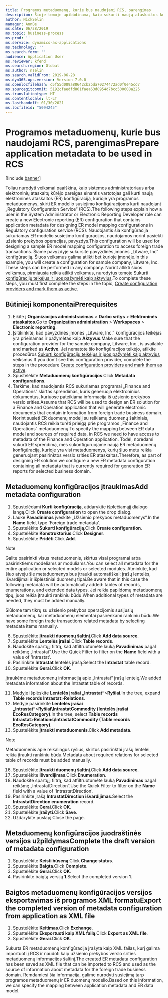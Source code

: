 ```yaml
---
title: Programos metaduomenų, kurie bus naudojami RCS, parengimas
description: Šioje temoje apibūdinama, kaip sukurti naują ataskaitos konfigūraciją, kurioje yra programos metaduomenys.
author: NickSelin
manager: AnnBe
ms.date: 06/28/2019
ms.topic: business-process
ms.prod: ''
ms.service: dynamics-ax-applications
ms.technology: ''
ms.search.form: ''
audience: Application User
ms.reviewer: kfend
ms.search.region: Global
ms.author: nselin
ms.search.validFrom: 2019-06-28
ms.dyn365.ops.version: Version 7.0.0
ms.openlocfilehash: d5f55d089a88642cb2bda70274472ad0f0e45cd7
ms.sourcegitcommit: 5192cfaedfd861faea63d8954d7bcc500608a225
ms.translationtype: HT
ms.contentlocale: lt-LT
ms.lasthandoff: 01/30/2021
ms.locfileid: "5094245"
---
```

# <a name="prepare-application-metadata-to-be-used-in-rcs"></a><span data-ttu-id="19e35-103">Programos metaduomenų, kurie bus naudojami RCS, parengimas</span><span class="sxs-lookup"><span data-stu-id="19e35-103">Prepare application metadata to be used in RCS</span></span>
[!include [banner](../../includes/banner.md)]

<span data-ttu-id="19e35-104">Toliau nurodyti veiksmai paaiškina, kaip sistemos administratoriaus arba elektroninių ataskaitų kūrėjo pareigas einantis vartotojas gali kurti naują elektroninės ataskaitos (ER) konfigūraciją, kurioje yra programos metaduomenys, skirti ER modelio susiejimo konfigūracijoms kurti naudojant „Regulatory Configuration Service“ (RCS).</span><span class="sxs-lookup"><span data-stu-id="19e35-104">The following steps explain how a user in the System Administrator or Electronic Reporting Developer role can create a new Electronic reporting (ER) configuration that contains application metadata for designing ER model mapping configurations in Regulatory configuration service (RCS).</span></span> <span data-ttu-id="19e35-105">Naudojantis šia konfigūracija sukuriamas ER modelio susiejimo konfigūracijos, naudojamos norint pasiekti užsienio prekybos operacijas, pavyzdys.</span><span class="sxs-lookup"><span data-stu-id="19e35-105">This configuration will be used for designing a sample ER model mapping configuration to access foreign trade transactions.</span></span> <span data-ttu-id="19e35-106">Šiame pavyzdyje sukursite pavyzdinės įmonės „Litware, Inc“ konfigūraciją. Šiuos veiksmus galima atlikti bet kurioje įmonėje.</span><span class="sxs-lookup"><span data-stu-id="19e35-106">In this example, you will create a configuration for sample company, Litware, Inc. These steps can be performed in any company.</span></span> <span data-ttu-id="19e35-107">Norint atlikti šiuos veiksmus, pirmiausia reikia atlikti veiksmus, nurodytus temoje [Sukurti konfigūracijų teikėjus ir juos pažymėti kaip aktyvius](er-configuration-provider-mark-it-active-2016-11.md).</span><span class="sxs-lookup"><span data-stu-id="19e35-107">To complete these steps, you must first complete the steps in the topic, [Create configuration providers and mark them as active](er-configuration-provider-mark-it-active-2016-11.md).</span></span>

## <a name="prerequisites"></a><span data-ttu-id="19e35-108">Būtinieji komponentai</span><span class="sxs-lookup"><span data-stu-id="19e35-108">Prerequisites</span></span>
1.    <span data-ttu-id="19e35-109">Eikite į **Organizacijos administravimas** > **Darbo sritys** > **Elektroninės ataskaitos**.</span><span class="sxs-lookup"><span data-stu-id="19e35-109">Go to **Organization administration** > **Workspaces** > **Electronic reporting**.</span></span> 
2.    <span data-ttu-id="19e35-110">Įsitikinkite, kad pavyzdinės įmonės „Litware, Inc.” konfigūracijos teikėjas yra prieinamas ir pažymėtas kaip **Aktyvus**.</span><span class="sxs-lookup"><span data-stu-id="19e35-110">Make sure that the configuration provider for the sample company, Litware, Inc., is available and marked as **Active**.</span></span> <span data-ttu-id="19e35-111">Jei nematote šio konfigūracijos teikėjo, atlikite procedūros [Sukurti konfigūracijų teikėjus ir juos pažymėti kaip aktyvius](er-configuration-provider-mark-it-active-2016-11.md) veiksmus.</span><span class="sxs-lookup"><span data-stu-id="19e35-111">If you don't see this configuration provider, complete the steps in the procedure [Create configuration providers and mark them as active](er-configuration-provider-mark-it-active-2016-11.md).</span></span> 
3.    <span data-ttu-id="19e35-112">Spustelėkite **Metaduomenų konfigūracijos**.</span><span class="sxs-lookup"><span data-stu-id="19e35-112">Click **Metadata configurations**.</span></span> 
4.    <span data-ttu-id="19e35-113">Tarkime, kad naudojantis RCS sukuriamas programai „Finance and Operations“ skirtas sprendimas, kuris generuoja elektroninius dokumentus, kuriuose pateikiama informacija iš užsienio prekybos verslo srities.</span><span class="sxs-lookup"><span data-stu-id="19e35-113">Assume that RCS will be used to design an ER solution for a Finance and Operation application that will generate electronic documents that contain information from foreign trade business domain.</span></span> <span data-ttu-id="19e35-114">Norint susieti ER duomenų modelį su reikiamų duomenų šaltiniais, naudojantis RCS reikia turėti prieigą prie programos „Finance and Operations“ metaduomenų.</span><span class="sxs-lookup"><span data-stu-id="19e35-114">To specify the mapping between ER data model and sources of required data, in RCS we need to have access to metadata of the Finance and Operation application.</span></span> <span data-ttu-id="19e35-115">Todėl, norėdami sukurti ER sprendimą, mes sukonfigūruojame naują ER metaduomenų konfigūraciją, kurioje yra visi metaduomenys, kurių šiuo metu reikia generuojant pasirinktos verslo srities ER ataskaitas.</span><span class="sxs-lookup"><span data-stu-id="19e35-115">Therefore, as part of designing ER solution we configure a new ER metadata configuration containing all metadata that is currently required for generation ER reports for selected business domain.</span></span> 

## <a name="add-metadata-configuration"></a><span data-ttu-id="19e35-116">Metaduomenų konfigūracijos įtraukimas</span><span class="sxs-lookup"><span data-stu-id="19e35-116">Add metadata configuration</span></span> 
1.    <span data-ttu-id="19e35-117">Spustelėdami **Kurti konfigūraciją**, atidarykite išplečiamąjį dialogo langą.</span><span class="sxs-lookup"><span data-stu-id="19e35-117">Click **Create configuration** to open the drop dialog.</span></span> 
2.    <span data-ttu-id="19e35-118">Lauke **Pavadinimas** įveskite „Užsienio prekybos metaduomenys“.</span><span class="sxs-lookup"><span data-stu-id="19e35-118">In the **Name** field, type 'Foreign trade metadata'.</span></span> 
3.    <span data-ttu-id="19e35-119">Spustelėkite **Sukurti konfigūraciją**.</span><span class="sxs-lookup"><span data-stu-id="19e35-119">Click **Create configuration**.</span></span> 
4.    <span data-ttu-id="19e35-120">Spustelėkite **Konstruktorius**.</span><span class="sxs-lookup"><span data-stu-id="19e35-120">Click **Designer**.</span></span> 
5.    <span data-ttu-id="19e35-121">Spustelėkite **Pridėti**.</span><span class="sxs-lookup"><span data-stu-id="19e35-121">Click **Add**.</span></span> 
  
> [!NOTE]
> <span data-ttu-id="19e35-122">Galite pasirinkti visus metaduomenis, skirtus visai programai arba pasirinktiems modeliams ar moduliams.</span><span class="sxs-lookup"><span data-stu-id="19e35-122">You can select all metadata for the entire application or selected models or selected modules.</span></span> <span data-ttu-id="19e35-123">Atminkite, kad šiuo atveju šie metaduomenys bus įtraukti automatiškai: įrašų lentelės, išvardijimai ir išplėstiniai duomenų tipai.</span><span class="sxs-lookup"><span data-stu-id="19e35-123">Be aware that in this case the following metadata will be automatically added: tables of records, enumerations, and extended data types.</span></span> <span data-ttu-id="19e35-124">Jei reikia papildomų metaduomenų tipų, juos reikia įtraukti rankiniu būdu.</span><span class="sxs-lookup"><span data-stu-id="19e35-124">When additional types of metadata are needed, they must be added manually.</span></span> 
 
<span data-ttu-id="19e35-125">Siūlome tam tikrų su užsienio prekybos operacijomis susijusių metaduomenų, kai metaduomenų elementai pasirenkami rankiniu būdu.</span><span class="sxs-lookup"><span data-stu-id="19e35-125">We have some foreign trade transactions related metadata by selecting metadata items manually.</span></span> 
  
6.    <span data-ttu-id="19e35-126">Spustelėkite **Įtraukti duomenų šaltinį**.</span><span class="sxs-lookup"><span data-stu-id="19e35-126">Click **Add data source**.</span></span> 
7.    <span data-ttu-id="19e35-127">Spustelėkite **Lentelės įrašai**.</span><span class="sxs-lookup"><span data-stu-id="19e35-127">Click **Table records**.</span></span> 
8.    <span data-ttu-id="19e35-128">Naudokite spartųjį filtrą, kad atfiltruotumėte lauką **Pavadinimas** pagal reikšmę „Intrastat“.</span><span class="sxs-lookup"><span data-stu-id="19e35-128">Use the Quick Filter to filter on the **Name** field with a value of 'Intrastat'.</span></span> 
9.    <span data-ttu-id="19e35-129">Pasirinkite **Intrastat** lentelės įrašą.</span><span class="sxs-lookup"><span data-stu-id="19e35-129">Select the **Intrastat** table record.</span></span> 
10.    <span data-ttu-id="19e35-130">Spustelėkite **Gerai**.</span><span class="sxs-lookup"><span data-stu-id="19e35-130">Click **OK**.</span></span>
  
<span data-ttu-id="19e35-131">Įtraukėme metaduomenų informaciją apie „Intrastat“ įrašų lentelę.</span><span class="sxs-lookup"><span data-stu-id="19e35-131">We added metadata information about the Intrastat table of records.</span></span> 
  
11.    <span data-ttu-id="19e35-132">Medyje išplėskite **Lentelės įrašai „Intrastat“**\>**Ryšiai**.</span><span class="sxs-lookup"><span data-stu-id="19e35-132">In the tree, expand **Table records Intrastat**\>**Relations**.</span></span> 
12.    <span data-ttu-id="19e35-133">Medyje pasirinkite **Lentelės įrašai „Intrastat“**\>**Ryšiai\IntrastatCommodity (lentelės įrašai EcoResCategory)**.</span><span class="sxs-lookup"><span data-stu-id="19e35-133">In the tree, select **Table records Intrastat**\>**Relations\IntrastatCommodity (Table records EcoResCategory)**.</span></span>     
13.    <span data-ttu-id="19e35-134">Spustelėkite **Įtraukti metaduomenis**.</span><span class="sxs-lookup"><span data-stu-id="19e35-134">Click **Add metadata**.</span></span> 
  
> [!NOTE]
> <span data-ttu-id="19e35-135">Metaduomenis apie reikalingus ryšius, skirtus pasirinktai įrašų lentelei, reikia įtraukti rankiniu būdu.</span><span class="sxs-lookup"><span data-stu-id="19e35-135">Metadata about required relations for selected table of records must be added manually.</span></span> 
  
16.    <span data-ttu-id="19e35-136">Spustelėkite **Įtraukti duomenų šaltinį**.</span><span class="sxs-lookup"><span data-stu-id="19e35-136">Click **Add data source**.</span></span> 
17.    <span data-ttu-id="19e35-137">Spustelėkite **Išvardijimas**.</span><span class="sxs-lookup"><span data-stu-id="19e35-137">Click **Enumeration**.</span></span> 
18.    <span data-ttu-id="19e35-138">Naudokite spartųjį filtrą, kad atfiltruotumėte lauką **Pavadinimas** pagal reikšmę „IntrastatDirection“.</span><span class="sxs-lookup"><span data-stu-id="19e35-138">Use the Quick Filter to filter on the **Name** field with a value of 'IntrastatDirection'.</span></span> 
19.    <span data-ttu-id="19e35-139">Pasirinkite įrašą **IntrastatDirection išvardijimas**.</span><span class="sxs-lookup"><span data-stu-id="19e35-139">Select the **IntrastatDirection enumeration** record.</span></span> 
20.    <span data-ttu-id="19e35-140">Spustelėkite **Gerai**.</span><span class="sxs-lookup"><span data-stu-id="19e35-140">Click **OK**.</span></span> 
21.    <span data-ttu-id="19e35-141">Spustelėkite **Įrašyti**.</span><span class="sxs-lookup"><span data-stu-id="19e35-141">Click **Save**.</span></span>  
22.    <span data-ttu-id="19e35-142">Uždarykite puslapį.</span><span class="sxs-lookup"><span data-stu-id="19e35-142">Close the page.</span></span> 
  
## <a name="complete-the-draft-version-of-metadata-configuration"></a><span data-ttu-id="19e35-143">Metaduomenų konfigūracijos juodraštinės versijos užpildymas</span><span class="sxs-lookup"><span data-stu-id="19e35-143">Complete the draft version of metadata configuration</span></span>
1.    <span data-ttu-id="19e35-144">Spustelėkite **Keisti būseną**.</span><span class="sxs-lookup"><span data-stu-id="19e35-144">Click **Change status**.</span></span> 
2.    <span data-ttu-id="19e35-145">Spustelėkite **Baigta**.</span><span class="sxs-lookup"><span data-stu-id="19e35-145">Click **Complete**.</span></span> 
3.    <span data-ttu-id="19e35-146">Spustelėkite **Gerai**.</span><span class="sxs-lookup"><span data-stu-id="19e35-146">Click **OK**.</span></span> 
4.    <span data-ttu-id="19e35-147">Pasirinkite baigtą versiją **1**.</span><span class="sxs-lookup"><span data-stu-id="19e35-147">Select the completed version **1**.</span></span> 
  
## <a name="export-the-completed-version-of-metadata-configuration-from-application-as-xml-file"></a><span data-ttu-id="19e35-148">Baigtos metaduomenų konfigūracijos versijos eksportavimas iš programos XML formatu</span><span class="sxs-lookup"><span data-stu-id="19e35-148">Export the completed version of metadata configuration from application as XML file</span></span>
1.    <span data-ttu-id="19e35-149">Spustelėkite **Keitimas**.</span><span class="sxs-lookup"><span data-stu-id="19e35-149">Click **Exchange**.</span></span> 
2.    <span data-ttu-id="19e35-150">Spustelėkite **Eksportuoti kaip XML failą**.</span><span class="sxs-lookup"><span data-stu-id="19e35-150">Click **Export as XML file**.</span></span> 
3.    <span data-ttu-id="19e35-151">Spustelėkite **Gerai**.</span><span class="sxs-lookup"><span data-stu-id="19e35-151">Click **OK**.</span></span> 
    
<span data-ttu-id="19e35-152">Sukurta ER metaduomenų konfigūracija įrašyta kaip XML failas, kurį galima importuoti į RCS ir naudoti kaip užsienio prekybos verslo srities metaduomenų informacijos šaltinį.</span><span class="sxs-lookup"><span data-stu-id="19e35-152">The created ER metadata configuration has been saved as XML file that can be imported to RCS and used as the source of information about metadata for the foreign trade business domain.</span></span> <span data-ttu-id="19e35-153">Remdamiesi šia informacija, galime nurodyti susiejimą tarp programos metaduomenų ir ER duomenų modelio.</span><span class="sxs-lookup"><span data-stu-id="19e35-153">Based on this information, we can specify the mapping between application metadata and ER data model.</span></span>
